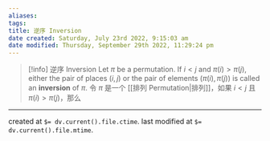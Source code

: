 ```yaml
---
aliases: 
tags: 
title: 逆序 Inversion
date created: Saturday, July 23rd 2022, 9:15:03 am
date modified: Thursday, September 29th 2022, 11:29:24 pm
---
```


> [!info] 逆序 Inversion
> Let $\pi$ be a permutation. If $i < j$ and $\pi(i) > \pi(j)$, either the pair of places $(i, j)$ or the pair of elements $(\pi(i), \pi(j))$ is called an **inversion** of $\pi$.
> 令 $\pi$ 是一个 [[排列 Permutation|排列]]，如果 $i < j$ 且 $\pi(i) > \pi(j)$，那么 
> 

---

created at `$= dv.current().file.ctime`.
last modified at `$= dv.current().file.mtime`.